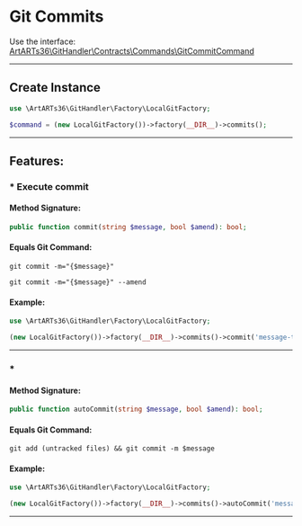 # Git Commits

Use the interface: [ArtARTs36\GitHandler\Contracts\Commands\GitCommitCommand](/Users/artem/PhpstormProjects/artarts36/libraries/git/src/Contracts/Commands/GitCommitCommand.php)

---

## Create Instance

```php
use \ArtARTs36\GitHandler\Factory\LocalGitFactory;

$command = (new LocalGitFactory())->factory(__DIR__)->commits();
```

---

## Features:

### * Execute commit

#### Method Signature:



```php
public function commit(string $message, bool $amend): bool;
```

#### Equals Git Command:

`git commit -m="{$message}"`

`git commit -m="{$message}" --amend`

#### Example:

```php
use \ArtARTs36\GitHandler\Factory\LocalGitFactory;

(new LocalGitFactory())->factory(__DIR__)->commits()->commit('message-test', true);
```

---
### * 

#### Method Signature:



```php
public function autoCommit(string $message, bool $amend): bool;
```

#### Equals Git Command:

`git add (untracked files) && git commit -m $message`

#### Example:

```php
use \ArtARTs36\GitHandler\Factory\LocalGitFactory;

(new LocalGitFactory())->factory(__DIR__)->commits()->autoCommit('message-test', true);
```

---
